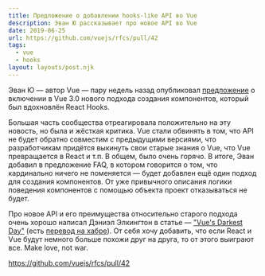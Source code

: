 ```yaml
---
title: Предложение о добавлении hooks-like API во Vue
description: Эван Ю рассказывает про новое API во Vue
date: 2019-06-25
url: https://github.com/vuejs/rfcs/pull/42
tags:
  - vue
  - hooks
layout: layouts/post.njk
---
```

Эван Ю — автор Vue — пару недель назад опубликовал [предложение](https://github.com/vuejs/rfcs/pull/42) о включении в Vue 3.0 нового подхода создания компонентов, который был вдохновлён React Hooks.

Большая часть сообщества отреагировала положительно на эту новость, но была и жёсткая критика. Vue стали обвинять в том, что API не будет обратно совместим с предыдущими версиями, что разработчикам придётся выкинуть свои старые знания о Vue, что Vue превращается в React и т.п. В общем, было очень горячо. В итоге, Эван добавил в предложение FAQ, в котором говорится о том, что кардинально ничего не поменяется — будет добавлен ещё один подход для создания компонентов. От уже привычного описания логики поведения компонентов с помощью объекта проект отказываться не будет.

Про новое API и его преимущества относительно старого подхода очень хорошо написал Дэниэл Элкингтон в статье — ["Vue's Darkest Day"](https://dev.to/danielelkington/vue-s-darkest-day-3fgh#0) (есть [перевод на хабре](https://habr.com/ru/post/457250/)). От себя хочу добавить, что если React и Vue будут немного больше похожи друг на друга, то от этого выиграют все. Make love, not war.

https://github.com/vuejs/rfcs/pull/42
